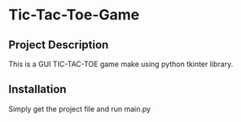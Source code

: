 # Tic-Tac-Toe-Game

## Project Description
This is a GUI TIC-TAC-TOE game make using python tkinter library.

## Installation
Simply get the project file and run main.py
